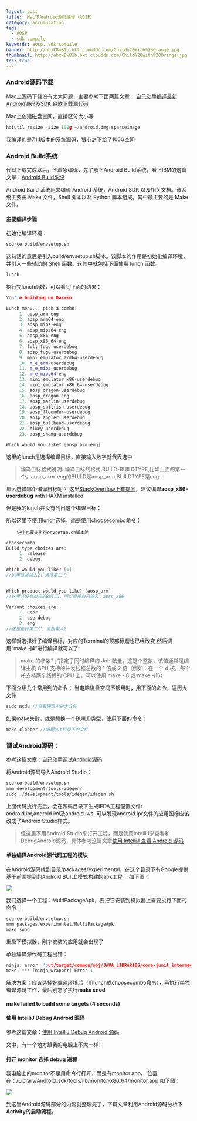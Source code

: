 ```yaml
---
layout: post
title:  Mac下Android源码编译（AOSP）
category: accumulation
tags:
  - AOSP
  - sdk compile
keywords: aosp, sdk compile
banner: http://obxk8w81b.bkt.clouddn.com/Child%20with%20Orange.jpg
thumbnail: http://obxk8w81b.bkt.clouddn.com/Child%20with%20Orange.jpg
toc: true
---
```



### Android源码下载

Mac上源码下载没有太大问题，主要参考下面两篇文章：
[自己动手编译最新Android源码及SDK](http://blog.csdn.net/dd864140130/article/details/51718187)
[谷歌下载源代码](https://source.android.com/source/downloading)

Mac上创建磁盘空间，直接区分大小写
~~~ C++
hdiutil resize -size 100g ~/android.dmg.sparseimage
~~~
我编译的是7.1.1版本的系统源码，狠心之下给了100G空间


### Android Build系统
<!--more-->
代码下载完成以后，不着急编译，先了解下Android Build系统，看下IBM的这篇文章：[Android Build系统](https://www.ibm.com/developerworks/cn/opensource/os-cn-android-build/index.html)


Android Build 系统用来编译 Android 系统，Android SDK 以及相关文档。该系统主要由 Make 文件，Shell 脚本以及 Python 脚本组成，其中最主要的是 Make 文件。

#### 主要编译步骤
初始化编译环境：
~~~ C++
source build/envsetup.sh
~~~
这句话的意思是引入build/envsetup.sh脚本。该脚本的作用是初始化编译环境，并引入一些辅助的 Shell 函数，这其中就包括下面使用 lunch 函数。
~~~ C++
lunch
~~~
执行完lunch函数，可以看到下面的结果：
~~~ C++
You're building on Darwin

Lunch menu... pick a combo:
     1. aosp_arm-eng
     2. aosp_arm64-eng
     3. aosp_mips-eng
     4. aosp_mips64-eng
     5. aosp_x86-eng
     6. aosp_x86_64-eng
     7. full_fugu-userdebug
     8. aosp_fugu-userdebug
     9. mini_emulator_arm64-userdebug
     10. m_e_arm-userdebug
     11. m_e_mips-userdebug
     12. m_e_mips64-eng
     13. mini_emulator_x86-userdebug
     14. mini_emulator_x86_64-userdebug
     15. aosp_dragon-userdebug
     16. aosp_dragon-eng
     17. aosp_marlin-userdebug
     18. aosp_sailfish-userdebug
     19. aosp_flounder-userdebug
     20. aosp_angler-userdebug
     21. aosp_bullhead-userdebug
     22. hikey-userdebug
     23. aosp_shamu-userdebug

Which would you like? [aosp_arm-eng]
~~~
这里的lunch是选择编译目标，直接输入数字就代表选中
> 编译目标格式说明:
  编译目标的格式:BUILD-BUILDTYPE,比如上面的第一个，aosp_arm-eng的BUILD是aosp_arm,BUILDTYPE是eng.

那么选择哪个编译目标呢？
这里[StackOverflow上有提问](https://stackoverflow.com/questions/27572817/aosp-build-with-fastest-emulator-boot)，建议编译**aosp_x86-userdebug** with HAXM installed

但是我的lunch并没有列出这个编译目标：

所以这里不使用lunch选择，而是使用choosecombo命令：

        记住也要先执行envsetup.sh脚本哟
~~~ C++
choosecombo
Build type choices are:
     1. release
     2. debug

Which would you like? [1]
//这里直接输入2，选择第二个


Which product would you like? [aosp_arm]
//这里并没有对应的BUILD，所以直接自己输入：aosp_x86

Variant choices are:
     1. user
     2. userdebug
     3. eng
//这里选择第二个，直接输入2
~~~
这样就选择好了编译目标，对应的Terminal的顶部标题也已经改变
然后调用“make -j4”进行编译就可以了
> make 的参数“-j”指定了同时编译的 Job 数量，这是个整数，该值通常是编译主机 CPU 支持的并发线程总数的 1 倍或 2 倍（例如：在一个 4 核，每个核支持两个线程的 CPU 上，可以使用 make -j8 或 make -j16）

下面介绍几个常用到的命令：
当电脑磁盘空间不够用时，用下面的命令，遍历大文件
~~~ C++
sudo ncdu //查看硬盘中的大文件
~~~

如果make失败，或是想换一个BUILD类型，使用下面的命令：
~~~ C++
make clobber //清理out目录下的文件
~~~

### 调试Android源码：
参考这篇文章：[自己动手调试Android源码](http://blog.csdn.net/dd864140130/article/details/51815253)

将Android源码导入Android Studio：
~~~ C++
source build/envsetup.sh
mmm development/tools/idegen/
sudo ./development/tools/idegen/idegen.sh
~~~
上面代码执行完后，会在源码目录下生成IEDA工程配置文件: android.ipr,android.iml及android.iws.
可以发现android.ipr文件的应用图标应该改成了Android Studio样式。

> 但这里不用Android Studio来打开工程，而是使用IntelliJ来查看和DebugAndroid源码，具体参考这篇文章[使用 IntelliJ 查看 Android 源码](http://www.jianshu.com/p/1d1b8d0de1ed)


#### 单独编译Android源代码工程的模块
在Android源码找到目录/packages/experimental，在这个目录下有Google提供基于前面提到的Android BUILD模式构建的apk工程。
如下图：

![](http://oui2w5whj.bkt.clouddn.com/blogimages/2017/aosp_make_single_module.png)

我们选择一个工程：MultiPackageApk，要把它安装到模拟器上需要执行下面的命令：
~~~ C++
source build/envsetup.sh
mmm packages/experimental/MultiPackageApk    
make snod  
~~~
重启下模拟器，刚才安装的应用就会出现了

单独编译源代码工程出错：

~~~ C++
ninja: error: 'out/target/common/obj/JAVA_LIBRARIES/core-junit_intermediates/classes.dex.toc', needed by 'out/target/common/obj/APPS/MultiPackageApk_intermediates/with-local/classes.dex', missing and no known rule to make it
make: *** [ninja_wrapper] Error 1
~~~
解决方案：应该选择好编译环境后（用lunch或choosecombo命令），再执行单独编译源码工作，最后别忘了执行**make snod**


#### make failed to build some targets (4 seconds) ####

#### 使用 IntelliJ Debug Android 源码
参考这篇文章：[使用 IntelliJ Debug Android 源码](http://www.jianshu.com/p/7c2ab3d9498c)

文中，有一个地方跟我的电脑上不太一样：
#### 打开 monitor 选择 debug 进程
我电脑上的monitor不是用命令行打开，而是有monitor.app。
位置在：/Library/Android_sdk/tools/lib/monitor-x86_64/monitor.app
如下图：

![](http://oui2w5whj.bkt.clouddn.com/blogimages/2017/aosp_monitor_position.png)

到这里Android源码部分的内容就整理完了，下篇文章利用Android源码分析下**Activity的启动流程**。
